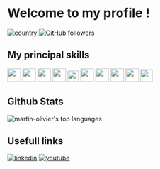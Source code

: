 # Welcome to my profile !

![country](https://img.shields.io/badge/🌐%20%20country-France-blue)
[![GitHub followers](https://img.shields.io/github/followers/martin-olivier.svg?style=social&label=Follow&maxAge=2592000)](https://github.com/martin-olivier?tab=followers)

## My principal skills

<code><img src="https://blog.bracketshow.com/wp-content/uploads/2021/07/csharp.png" height="30"></code>
<code><img src="https://i.redd.it/tu3gt6ysfxq71.png" height="30"></code>
<code><img src="https://cdn.jsdelivr.net/npm/programming-languages-logos/src/cpp/cpp.png" height="30"></code>
<code><img src="https://cdn.jsdelivr.net/npm/programming-languages-logos/src/c/c.png" height="30"></code>
<code><img src="https://upload.wikimedia.org/wikipedia/commons/thumb/0/0b/Qt_logo_2016.svg/1200px-Qt_logo_2016.svg.png" height="25"></code>
<code><img src="https://upload.wikimedia.org/wikipedia/commons/thumb/8/8f/Breezeicons-apps-48-cmake.svg/1200px-Breezeicons-apps-48-cmake.svg.png" height="30"></code>
<code><img src="https://logosvector.net/wp-content/uploads/2015/07/JavaScript_logo.png" height="30"></code>
<code><img src="https://upload.wikimedia.org/wikipedia/commons/thumb/a/a7/React-icon.svg/512px-React-icon.svg.png" height="30"></code>
<code><img src="https://www.freepngimg.com/download/logo/69421-logo-distribution-ubuntu-unix-linux-hd-image-free-png.png" height="30"></code>
<code><img src="https://upload.wikimedia.org/wikipedia/commons/thumb/3/3f/Git_icon.svg/1024px-Git_icon.svg.png" height="28"></code>

## Github Stats

![martin-olivier's top languages](https://github-readme-stats.vercel.app/api/top-langs/?username=martin-olivier&layout=compact&theme=vision-friendly-dark&exclude_repo=Security_Pool)

## Usefull links

[![linkedin](https://img.shields.io/badge/LinkedIn-blue?style=flat&logo=linkedin&labelColor=blue)](https://www.linkedin.com/in/gabriel-medoukali-627746198/)
[![youtube](https://img.shields.io/badge/Youtube-red?style=flat&logo=youtube&labelColor=red)](https://www.youtube.com/channel/UCYSM25QQt-9-ui69EIh1Qyw)
